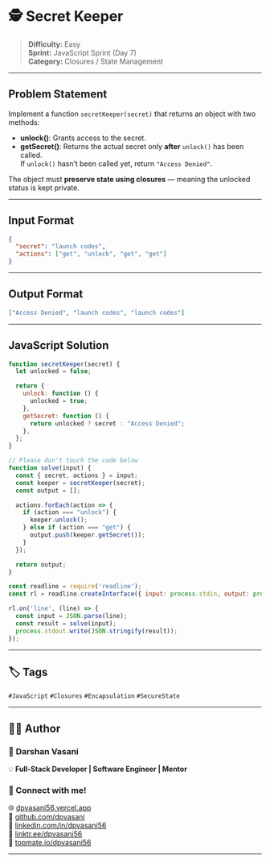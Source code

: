 # 🕵️ Secret Keeper

> **Difficulty:** Easy  
> **Sprint:** JavaScript Sprint (Day 7)  
> **Category:** Closures / State Management

---

## Problem Statement

Implement a function `secretKeeper(secret)` that returns an object with two methods:

- **unlock()**: Grants access to the secret.
- **getSecret()**: Returns the actual secret only **after** `unlock()` has been called.  
  If `unlock()` hasn’t been called yet, return `"Access Denied"`.

The object must **preserve state using closures** — meaning the unlocked status is kept private.

---

## Input Format

```json
{
  "secret": "launch codes",
  "actions": ["get", "unlock", "get", "get"]
}
```

---

## Output Format

```json
["Access Denied", "launch codes", "launch codes"]
```

---

## JavaScript Solution

```js
function secretKeeper(secret) {
  let unlocked = false;

  return {
    unlock: function () {
      unlocked = true;
    },
    getSecret: function () {
      return unlocked ? secret : "Access Denied";
    },
  };
}

// Please don't touch the code below
function solve(input) {
  const { secret, actions } = input;
  const keeper = secretKeeper(secret);
  const output = [];

  actions.forEach(action => {
    if (action === "unlock") {
      keeper.unlock();
    } else if (action === "get") {
      output.push(keeper.getSecret());
    }
  });

  return output;
}

const readline = require('readline');
const rl = readline.createInterface({ input: process.stdin, output: process.stdout });

rl.on('line', (line) => {
  const input = JSON.parse(line);
  const result = solve(input);
  process.stdout.write(JSON.stringify(result));
});
```

---

## 🏷️ Tags

`#JavaScript` `#Closures` `#Encapsulation` `#SecureState`

---

## 👨‍💻 Author  

### 🚀 **Darshan Vasani**  
💡 **Full-Stack Developer | Software Engineer | Mentor**    

### 🔗 Connect with me!  
🌐 [dpvasani56.vercel.app](https://dpvasani56.vercel.app)  
🐙 [github.com/dpvasani](https://github.com/dpvasani)  
💼 [linkedin.com/in/dpvasani56](https://www.linkedin.com/in/dpvasani56/)  
🌳 [linktr.ee/dpvasani56](https://linktr.ee/dpvasani56)  
📢 [topmate.io/dpvasani56](https://topmate.io/dpvasani56)

---
